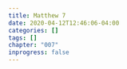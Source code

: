 ```yaml
---
title: Matthew 7
date: 2020-04-12T12:46:06-04:00
categories: []
tags: []
chapter: "007"
inprogress: false
---
```


